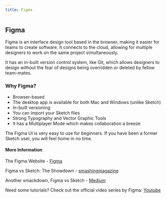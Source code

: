```yaml
---
title: Figma
---
```

## Figma

Figma is an interface design tool based in the browser, making it easier for teams to create software. It connects to the cloud, allowing for multiple designers to work on the same project simultaneously.

It has an in-built version control system, like Git, which allows designers to design without the fear of designs being overridden or deleted by fellow team-mates. 

### Why Figma?

* Browser-based
* The desktop app is available for both Mac and Windows (unlike Sketch)
* In-built versioning
* You can import your Sketch files
* Strong Typography and Vector Graphic Tools
* It has a Multiplayer Mode which makes collaboration a breeze

The Figma UI is very easy to use for beginners. If you have been a former Sketch user, you will feel home in no time. 

#### More Information

The Figma Website - [Figma](https://figma.com)

Figma vs Sketch: The Showdown - [smashingmagazine](https://www.smashingmagazine.com/2017/03/sketch-figma-showdown/)

Another smackdown, Figma vs Sketch - [Medium](https://medium.com/@mengto/figma-vs-sketch-c01e5e74eddd)

Need some tutorials? Check out the official video series by Figma: [Youtube](https://www.youtube.com/channel/UCQsVmhSa4X-G3lHlUtejzLA)
